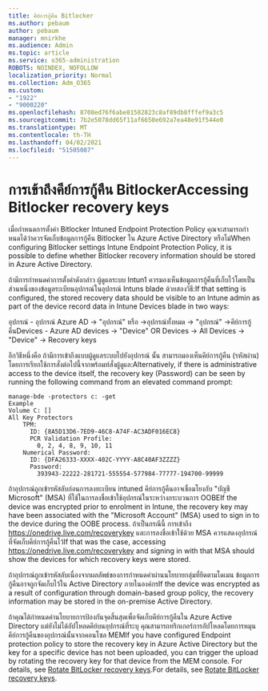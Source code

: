 ```yaml
---
title: คีย์การกู้คืน Bitlocker
ms.author: pebaum
author: pebaum
manager: mnirkhe
ms.audience: Admin
ms.topic: article
ms.service: o365-administration
ROBOTS: NOINDEX, NOFOLLOW
localization_priority: Normal
ms.collection: Adm_O365
ms.custom:
- "1922"
- "9000220"
ms.openlocfilehash: 8708ed76f6abe81582823c8af89db8fffef9a3c5
ms.sourcegitcommit: 7b2e5078dd65f11af6650e692a7ea48e91f544e0
ms.translationtype: MT
ms.contentlocale: th-TH
ms.lasthandoff: 04/02/2021
ms.locfileid: "51505087"
---
```

# <a name="accessing-bitlocker-recovery-keys"></a><span data-ttu-id="c1490-102">การเข้าถึงคีย์การกู้คืน Bitlocker</span><span class="sxs-lookup"><span data-stu-id="c1490-102">Accessing Bitlocker recovery keys</span></span>

<span data-ttu-id="c1490-103">เมื่อกําหนดการตั้งค่า Bitlocker Intuned Endpoint Protection Policy คุณจะสามารถกําหนดได้ว่าควรจัดเก็บข้อมูลการกู้คืน Bitlocker ใน Azure Active Directory หรือไม่</span><span class="sxs-lookup"><span data-stu-id="c1490-103">When configuring Bitlocker settings Intune Endpoint Protection Policy, it is possible to define whether Bitlocker recovery information should be stored in Azure Active Directory.</span></span>

<span data-ttu-id="c1490-104">ถ้ามีการกําหนดค่าการตั้งค่าดังกล่าว ผู้ดูแลระบบ Intun1 ควรมองเห็นข้อมูลการกู้คืนที่เก็บไว้โดยเป็นส่วนหนึ่งของข้อมูลระเบียนอุปกรณ์ในอุปกรณ์ Intuns blade ด้วยสองวิธี:</span><span class="sxs-lookup"><span data-stu-id="c1490-104">If that setting is configured, the stored recovery data should be visible to an Intune admin as part of the device record data in Intune Devices blade in two ways:</span></span>

<span data-ttu-id="c1490-105">อุปกรณ์ - อุปกรณ์ Azure AD -> "อุปกรณ์" หรือ ->อุปกรณ์ทั้งหมด -> "อุปกรณ์" ->คีย์การกู้คืน</span><span class="sxs-lookup"><span data-stu-id="c1490-105">Devices - Azure AD devices -> "Device"  OR Devices -> All Devices -> "Device" -> Recovery keys</span></span>

<span data-ttu-id="c1490-106">อีกวิธีหนึ่งคือ ถ้ามีการเข้าถึงแบบผู้ดูแลระบบไปยังอุปกรณ์ นั้น สามารถมองเห็นคีย์การกู้คืน (รหัสผ่าน) โดยการเรียกใช้การสั่งต่อไปนี้จากพร้อมท์สั่งผู้ดูแล:</span><span class="sxs-lookup"><span data-stu-id="c1490-106">Alternatively, if there is administrative access to the device itself, the recovery key (Password) can be seen by running the following command from an elevated command prompt:</span></span>

```
manage-bde -protectors c: -get
Example
Volume C: []
All Key Protectors
    TPM:
      ID: {8A5D13D6-7ED9-46C8-A74F-AC3ADF016EC8}
      PCR Validation Profile:
        0, 2, 4, 8, 9, 10, 11
    Numerical Password:
      ID: {DFA26333-XXXX-402C-YYYY-A8C40AF3ZZZZ}
      Password:
        393943-22222-281721-555554-577984-77777-194700-99999
```
<span data-ttu-id="c1490-107">ถ้าอุปกรณ์ถูกเข้ารหัสลับก่อนการลงทะเบียน intuned คีย์การกู้คืนอาจเชื่อมโยงกับ "บัญชี Microsoft" (MSA) ที่ใช้ในการลงชื่อเข้าใช้อุปกรณ์ในระหว่างกระบวนการ OOBE</span><span class="sxs-lookup"><span data-stu-id="c1490-107">If the device was encrypted prior to enrolment in Intune, the recovery key may have been associated with the "Microsoft Account" (MSA) used to sign in to the device during the OOBE process.</span></span> <span data-ttu-id="c1490-108">ถ้าเป็นกรณีนี้ การเข้าถึง  https://onedrive.live.com/recoverykey และการลงชื่อเข้าใช้ด้วย MSA ควรแสดงอุปกรณ์ที่จัดเก็บคีย์การกู้คืนไว้</span><span class="sxs-lookup"><span data-stu-id="c1490-108">If that was the case, accessing  https://onedrive.live.com/recoverykey and signing in with that MSA should show the devices for which recovery keys were stored.</span></span>
 
<span data-ttu-id="c1490-109">ถ้าอุปกรณ์ถูกเข้ารหัสลับเนื่องจากผลลัพธ์ของการกําหนดค่าผ่านนโยบายกลุ่มที่ยึดตามโดเมน ข้อมูลการกู้คืนอาจถูกจัดเก็บไว้ใน Active Directory ภายในองค์กร</span><span class="sxs-lookup"><span data-stu-id="c1490-109">If the device was encrypted as a result of configuration through domain-based group policy, the recovery information may be stored in the on-premise Active Directory.</span></span>

<span data-ttu-id="c1490-110">ถ้าคุณได้กําหนดค่านโยบายการป้องกันจุดสิ้นสุดเพื่อจัดเก็บคีย์การกู้คืนใน Azure Active Directory แต่ยังไม่ได้อัปโหลดคีย์บนอุปกรณ์ที่ระบุ คุณสามารถทริกเกอร์การอัปโหลดโดยการหมุนคีย์การกู้คืนของอุปกรณ์นั้นจากคอนโซล MEM</span><span class="sxs-lookup"><span data-stu-id="c1490-110">If you have configured Endpoint protection policy to store the recovery key in Azure Active Directory but the key for a specific device has not been uploaded, you can trigger the upload by rotating the recovery key for that device from the MEM console.</span></span> <span data-ttu-id="c1490-111">For details, see [Rotate BitLocker recovery keys](https://docs.microsoft.com/mem/intune/protect/encrypt-devices#view-details-for-recovery-keys).</span><span class="sxs-lookup"><span data-stu-id="c1490-111">For details, see [Rotate BitLocker recovery keys](https://docs.microsoft.com/mem/intune/protect/encrypt-devices#view-details-for-recovery-keys).</span></span>

